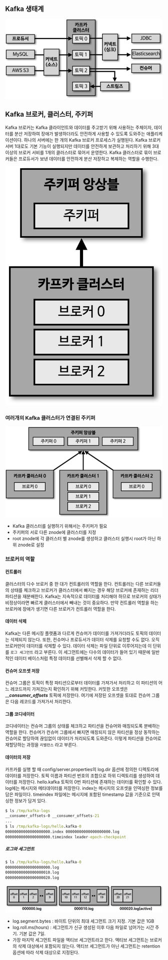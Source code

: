 
## Kafka 생태계

![](../assets/images/Kafka/KafkaBroker/KafkaBroker3.png)

## Kafka 브로커, 클러스터, 주키퍼


Kafka 브로커는 Kafka 클라이언트와 데이터를 주고받기 위해 사용하는 주체이자, 데이터를 분산 저장하여 장애가 발생하더라도 안전하게 사용할 수 있도록 도와주는 애플리케이션이다.
하나의 서버에는 한 개의 Kafka 브로커 프로세스가 실행된다.
Kafka 브로커 서버 1대로도 기본 기능이 실행되지만 데이터를 안전하게 보관하고 처리하기 위해 3대 이상의 브로커 서비를 1개의 클러스터로 묶어서 운영한다.
Kafka 클러스터로 묶이 브로커들은 프로듀서가 보낸 데이터를 안전하게 분산 저장하고 복제하는 역할을 수행한다.

![](../assets/images/Kafka/KafkaBroker/KafkaBroker2.png)

### 여러개의 Kafka 클러스터가 연결된 주키퍼

![](../assets/images/Kafka/KafkaBroker/KafkaBroker1.png)

- Kafka 클러스터를 실행하기 위해서는 주키퍼가 필요
- 주키퍼의 서로 다른 znode에 클러스터를 지정
- root znode에 각 클러스터 별 znode를 생성하고 클러스터 실행시 root가 아닌 하위 znode로 설정

### 브로커의 역할

#### 컨트롤러

클러스터의 다수 브로커 중 한 대가 컨트롤러의 역할을 한다.
컨트롤러는 다른 브로커들의 상태를 체크하고 브로커가 클러스터에서 빠지는 경우 해당 브로커에 존재하는 리더 파티션을 재분배한다.
Kafka는 지속적으로 데이터를 처리해야 하므로 브로커의 상태가 비정상이라면 빠르게 클러스터에서 빼내는 것이 중요하다.
만약 컨트롤러 역할을 하는 브로커에 장애가 생기면 다른 브로커가 컨트롤러 역할을 한다.

#### 데이터 삭제

Kafka는 다른 메시징 플랫폼과 다르게 컨슈머가 데이터를 가져가더라도 토픽의 데이터는 삭제되지 않는다. 또한, 컨슈머나 프로듀서가 데이터 삭제를 요청할 수도 없다. 오직 브로커만이 데이터를 삭제할 수 있다.
데이터 삭제는 파일 단위로 이루어지는데 이 단위를 `로그 세그먼트` 라고 부른다. 이 세그먼트에는 다수의 데이터가 들어 있기 때문에 일반적인 데이터 베이스처럼 특정 데이터를 선별해서 삭제 할 수 없다.

#### 컨슈머 오프셋 저장

컨슈머 그룹은 토픽이 특정 파티션으로부터 데이터를 가져가서 처리하고 이 파티션의 어느 레코드까지 가져갔는지 확인하기 위해 커밋한다.
커밋한 오프셋은 _____consumer_offsets___ 토픽에 저장한다.
여기에 저장된 오프셋을 토대로 컨슈머 그룹은 다음 레코드를 가져가서 처리한다.

#### 그룹 코디네이터

코디네이터는 컨슈머 그룹의 상태를 체크하고 파티션을 컨슈머와 매칭되도록 분배하는 역할을 한다.
컨슈머가 컨슈머 그룹에서 빠지면 매칭되지 않은 파티션을 정상 동작하는 컨슈머로 할당하여 끊임없이 데이터가 처리되도록 도와준다. 이렇게 파티션을 컨슈머로 재할당하는 과정을 `리밸런스` 라고 부른다.

#### 데이터의 저장

카프카를 실행 할 때 config/server.properties의 log.dir 옵션에 정의한 디렉토리에 데이터를 저장한다.
토픽 이름과 파티션 번호의 조합으로 하위 디렉토리를 생성하여 데이터를 저장한다.
hello.kafka 토픽의 0번 파티션에 존재하는 데이터를 확인할 수 있다. log에는 메시지와 메타데이터를 저장한다.
index는 메시지의 오프셋을 인덱싱한 정보를 담은 파일이다. timeindex 파일에는 메시지에 포함된 timestamp 값을 기준으로 인덱싱한 정보가 담겨 있다.

```cmd
$ ls /tmp/kafka-logs
__consumer_offsets-0 __consumer_offsets-21
...
$ ls /tmp/kafka-logs/hello.kafka-0
00000000000000000000.index 00000000000000000000.log
00000000000000000000.timeindex leader-epoch-checkpoint
```

##### 로그와 세그먼트

```cmd
$ ls /tmp/kafka-logs/hello.kafka-0
00000000000000000000.log
00000000000000000010.log
00000000000000000020.log
```

![img.png](../assets/images/Kafka/KafkaBroker/KafkaBroker4.png)

- log.segment.bytes : 바이트 단위의 최대 세그먼트 크기 지정. 기본 값은 1GB
- log.roll.ms(hours) : 세그먼트가 신규 생성된 이후 다음 파일로 넘어가는 시간 주기. 기본 값은 7일.
- 가장 마지막 세그먼트 파일을 액티브 세그먼트라고 한다. 액티브 세그먼트는 브로커의 삭제 대상에서 포함되지 않는다. 액티브 세그먼트가 아닌 세그먼트는 retention 옵션에 따라 삭제 대상으로 지정된다. 